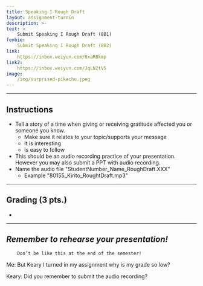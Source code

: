 ```yaml
---
title: Speaking I Rough Draft
layout: assignment-turnin
description: >-
text: >
    Submit Speaking I Rough Draft (8B1)
fenbie:
    Submit Speaking I Rough Draft (8B2)
link: 
    https://inbox.weiyun.com/8xaRBkmp
link2:
    https://inbox.weiyun.com/JqLN2tV5
image: 
    /img/surprised-pikachu.jpeg
---
```

---
## Instructions
* Tell a story of a time when giving or receiving gratitude affected you or someone you know.
	* Make sure it relates to your topic/supports your message
	* It is interesting
	* Is easy to follow
* This should be an audio recording practice of your presentation. However you may also submit a PPT with audio recording.
* Name the audio file "StudentNumber_Name_RoughDraft.XXX"
    * Example "80155_Kirito_RoughtDraft.mp3"

---
## Grading (3 pts.)
* 
---
## ***Remember to rehearse your presentation!***

        Don’t be like this at the end of the semester!

Me: But Keary I turned in my assignment why is my grade so low?

Keary: Did you remember to submit the audio recording?